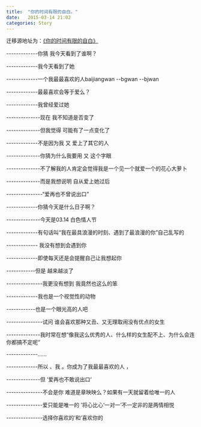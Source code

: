 ```yaml
---
title:  "你的时间有限的自白。"
date:   2015-03-14 21:02
categories: Story
---
```


迁移源地址为：<a href="http://bgwan.blog.163.com/blog/static/239301016201521483012364/">《你的时间有限的自白》</a>


-------------你猜 我今天看到了谁啊？

-------------我今天看到了她

-------------一个我最最喜欢的人baijiangwan --bgwan --bjwan

-------------最最喜欢会等于爱么？

-------------我曾经爱过她

--------------现在 我不知道是否变了

--------------但我觉得 可能有了一点变化了

-------------不是因为我 又 爱上了其它的人

--------------你猜为什么我要用 又 这个字眼

--------------不了解我的人肯定会觉得我是一个见一个就爱一个的花心大萝卜

--------------而是我想说明 自从爱上她过后

---------------“爱再也不曾说出口”

-------------你猜今天是什么日子啊？

--------------今天是03.14 白色情人节

-------------有句话叫“我在最具浪漫的时刻、遇到了最浪漫的你”自己乱写的

------------- 我没有想到会遇到你

-------------即使每天还是会提醒自己让我想起你

------------但是 越来越淡了

---------------我更没有想到 我竟然也这么的笨

-------------我也是一个视觉性的动物

------------也是一个眼光高的人吧

---------------试问 谁会喜欢那种又丑、又无理取闹没有优点的女生

--------------我时常在想“像我这么优秀的人、什么样的女生配不上、为什么会连你都搞不定呢“

-------------……

-------------所以  、我 。你成为了我最最喜欢的人 ，

--------------但  ‘爱再也不敢说出口‘

---------------不会是你  难道是章映映么？如果有一天就留着给唯一的人

---------------爱只能是唯一的 ’将心比心‘一对一’不一定非的是两情相悦

---------------选择你喜欢的‘和’喜欢你的     
